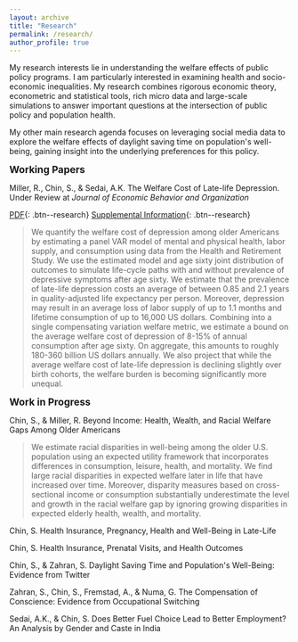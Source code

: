 ```yaml
---
layout: archive
title: "Research"
permalink: /research/
author_profile: true
---
```

My research interests lie in understanding the welfare effects of public policy programs. I am particularly interested in examining health and socio-economic inequalities. My research combines rigorous economic theory, econometric and statistical tools, rich micro data and large-scale simulations to answer important questions at the intersection of public policy and population health.

My other main research agenda focuses on leveraging social media data to explore the welfare effects of daylight saving time on population's well-being, gaining insight into the underlying preferences for this policy.

<span style="font-size:1.25em; font-weight:bold;">Working Papers</span>

Miller, R., Chin, S., & Sedai, A.K. The Welfare Cost of Late-life Depression. Under Review at *Journal of Economic Behavior and Organization*

[PDF](/files/pdf/research/Welfare_Cost_Late-life_Depression.pdf){: .btn--research} [Supplemental Information](/files/pdf/research/Depression_Online_Appx.pdf){: .btn--research}
> We quantify the welfare cost of depression among older Americans by estimating a panel VAR model of mental and physical health, labor supply, and consumption using data from the Health and Retirement Study. We use the estimated model and age sixty joint distribution of outcomes to simulate life-cycle paths with and without prevalence of depressive symptoms after age sixty. We estimate that the prevalence of late-life depression costs an average of between 0.85 and 2.1 years in quality-adjusted life expectancy per person. Moreover, depression may result in an average loss of labor supply of up to 1.1 months and lifetime consumption of up to 16,000 US dollars. Combining into a single compensating variation welfare metric, we estimate a bound on the average welfare cost of depression of 8-15% of annual consumption after age sixty. On aggregate, this amounts to roughly 180-360 billion US dollars annually. We also project that while the average welfare cost of late-life depression is declining slightly over birth cohorts, the welfare burden is becoming significantly more unequal.

<span style="font-size:1.25em; font-weight:bold;"> Work in Progress</span>

Chin, S., & Miller, R. Beyond Income: Health, Wealth, and Racial Welfare Gaps Among Older Americans
> We estimate racial disparities in well-being among the older U.S. population using an expected utility framework that incorporates differences in consumption, leisure, health, and mortality. We find large racial disparities in expected welfare later in life that have increased over time. Moreover, disparity measures based on cross-sectional income or consumption substantially underestimate the level and growth in the racial welfare gap by ignoring growing disparities in expected elderly health, wealth, and mortality.

Chin, S. Health Insurance, Pregnancy, Health and Well-Being in Late-Life

Chin, S. Health Insurance, Prenatal Visits, and Health Outcomes

Chin, S., & Zahran, S. Daylight Saving Time and Population's Well-Being: Evidence from Twitter

Zahran, S., Chin, S., Fremstad, A., & Numa, G. The Compensation of Conscience: Evidence from Occupational Switching

Sedai, A.K., & Chin, S. Does Better Fuel Choice Lead to Better Employment? An Analysis by Gender and Caste in India


